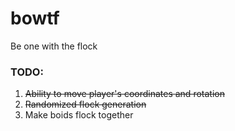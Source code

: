 # bowtf
Be one with the flock

### TODO:
1. ~~Ability to move player's coordinates and rotation~~
2. ~~Randomized flock generation~~
3. Make boids flock together
